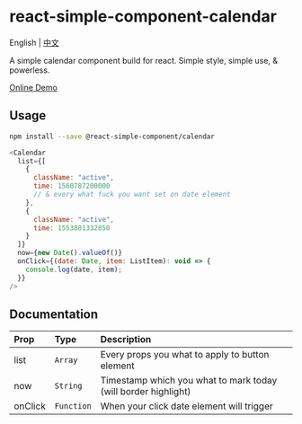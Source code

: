 # react-simple-component-calendar

English | [中文](./README-zh.md)

A simple calendar component build for react. Simple style, simple use, & powerless.

[Online Demo](http://demo.xiaoxiaoxiaoxiong.com/react-simple-component-calendar/)

## Usage

```bash
npm install --save @react-simple-component/calendar
```

```javascript
<Calendar
  list={[
    {
      className: "active",
      time: 1560787200000
      // & every what fuck you want set on date element
    },
    {
      className: "active",
      time: 1553881332850
    }
  ]}
  now={new Date().valueOf()}
  onClick={(date: Date, item: ListItem): void => {
    console.log(date, item);
  }}
/>
```

## Documentation

| Prop    | Type       | Description                                                    |
| :------ | :--------- | :------------------------------------------------------------- |
| list    | `Array`    | Every props you what to apply to button element                |
| now     | `String`   | Timestamp which you what to mark today (will border highlight) |
| onClick | `Function` | When your click date element will trigger                      |
